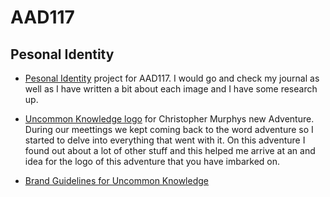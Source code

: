 AAD117
======

Pesonal Identity
----------------

+ [Pesonal Identity](https://www.flickr.com/photos/117329603@N05/collections/72157648865379854/) project for AAD117. I would go and check my journal as well as I have written a bit about each image and I have some research up.

+ [Uncommon Knowledge logo](https://www.flickr.com/photos/117329603@N05/sets/72157651044678040/) for Christopher Murphys new Adventure. During our meettings we kept coming back to the word adventure so I started to delve into everything that went with it. On this adventure I found out about a lot of other stuff and this helped me arrive at an and idea for the logo of this adventure that you have imbarked on.

+ [Brand Guidelines for Uncommon Knowledge](http://mrzackrox.github.io/AAD117/site/uk_brand.html)
